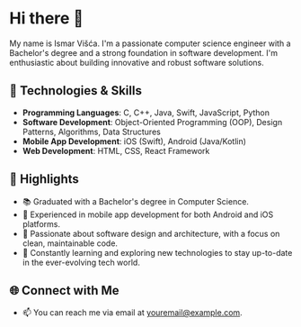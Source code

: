 # Hi there 👋

My name is Ismar Višća. I'm a passionate computer science engineer with a Bachelor's degree and a strong foundation in software development. I'm enthusiastic about building innovative and robust software solutions.

## 🔧 Technologies & Skills

- **Programming Languages**: C, C++, Java, Swift, JavaScript, Python
- **Software Development**: Object-Oriented Programming (OOP), Design Patterns, Algorithms, Data Structures
- **Mobile App Development**: iOS (Swift), Android (Java/Kotlin)
- **Web Development**: HTML, CSS, React Framework

## 🌟 Highlights

- 📚 Graduated with a Bachelor's degree in Computer Science.
- 📱 Experienced in mobile app development for both Android and iOS platforms.
- 🤖 Passionate about software design and architecture, with a focus on clean, maintainable code.
- 🚀 Constantly learning and exploring new technologies to stay up-to-date in the ever-evolving tech world.

## 🌐 Connect with Me

- 📫 You can reach me via email at [youremail@example.com](mailto:youremail@example.com).

